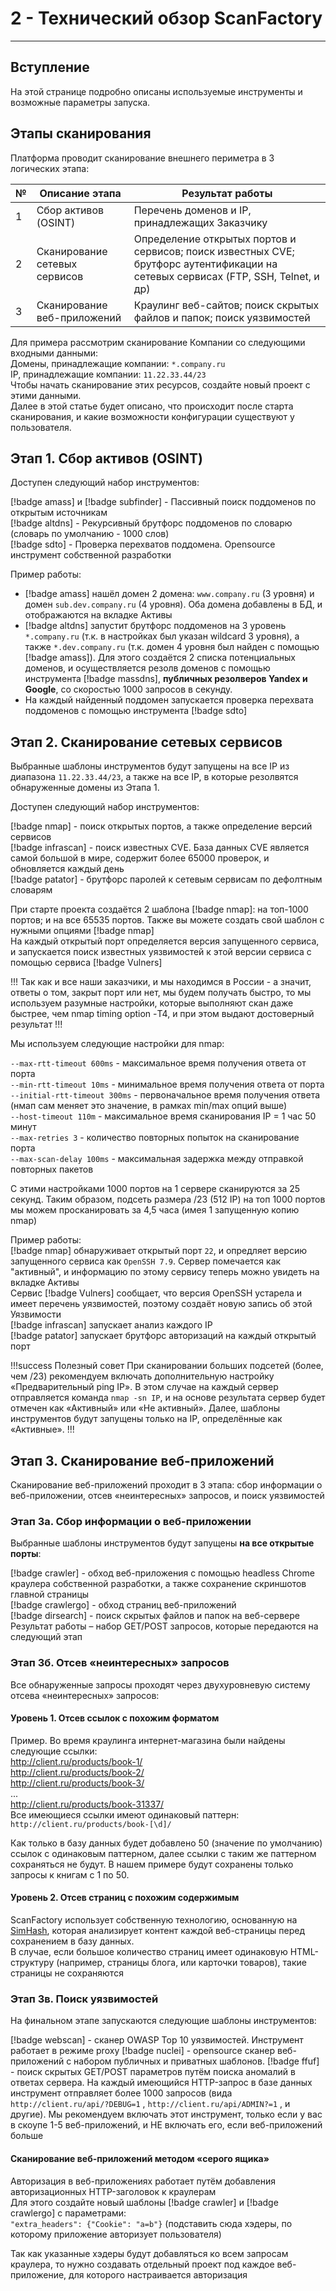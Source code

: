 # 2 - Технический обзор ScanFactory   
----

## Вступление

На этой странице подробно описаны используемые инструменты и возможные параметры запуска. 

## Этапы сканирования

Платформа проводит сканирование внешнего периметра в 3 логических этапа:

 № | Описание этапа                | Результат работы  
--- | --- | ---  
 1 | Сбор активов (OSINT)          | Перечень доменов и IP, принадлежащих Заказчику  
 2 | Сканирование сетевых сервисов | Определение открытых портов и сервисов; поиск известных CVE; брутфорс аутентификации на сетевых сервисах (FTP, SSH, Telnet, и др)  
 3 | Сканирование веб-приложений   | Краулинг веб-сайтов; поиск скрытых файлов и папок; поиск уязвимостей  


Для примера рассмотрим сканирование Компании со следующими входными данными:  
Домены, принадлежащие компании: `*.company.ru`  
IP, принадлежащие компании: `11.22.33.44/23`  
Чтобы начать сканирование этих ресурсов, создайте новый проект с этими данными.  
Далее в этой статье будет описано, что происходит после старта сканирования, и какие возможности конфигурации существуют у пользователя.


## Этап 1. Сбор активов (OSINT) 

Доступен следующий набор инструментов:  

[!badge amass] и [!badge subfinder] - Пассивный поиск поддоменов по открытым источникам  
[!badge altdns] - Рекурсивный брутфорс поддоменов по словарю (словарь по умолчанию - 1000 слов)  
[!badge sdto] - Проверка перехватов поддомена. Opensource инструмент собственной разработки  

Пример работы:
- [!badge amass] нашёл домен 2 домена: `www.company.ru` (3 уровня) и домен `sub.dev.company.ru` (4 уровня). Оба домена добавлены в БД, и отображаются на вкладке Активы  
- [!badge altdns] запустит брутфорс поддоменов на 3 уровень `*.company.ru` (т.к. в настройках был указан wildcard 3 уровня), а также `*.dev.company.ru` (т.к. домен 4 уровня был найден с помощью [!badge amass]). Для этого создаётся 2 списка потенциальных доменов, и осуществляется резолв доменов с помощью инструмента [!badge massdns], **публичных резолверов Yandex и Google**, со скоростью 1000 запросов в секунду.  
- На каждый найденный поддомен запускается проверка перехвата поддоменов с помощью инструмента [!badge sdto]


## Этап 2. Сканирование сетевых сервисов

Выбранные шаблоны инструментов будут запущены на все IP из диапазона `11.22.33.44/23`, а также на все IP, в которые резолвятся обнаруженные домены из Этапа 1.  

Доступен следующий набор инструментов:  

[!badge nmap] - поиск открытых портов, а также определение версий сервисов  
[!badge infrascan] - поиск известных CVE. База данных CVE является самой большой в мире, содержит более 65000 проверок, и обновляется каждый день  
[!badge patator] - брутфорс паролей к сетевым сервисам по дефолтным словарям  

При старте проекта создаётся 2 шаблона [!badge nmap]: на топ-1000 портов; и на все 65535 портов. Также вы можете создать свой шаблон с нужными опциями [!badge nmap]  
На каждый открытый порт определяется версия запущенного сервиса, и запускается поиск известных уязвимостей к этой версии сервиса с помощью сервиса [!badge Vulners]  

!!!
Так как и все наши заказчики, и мы находимся в России - а значит, ответы о том, закрыт порт или нет, мы будем получать быстро, то мы используем разумные настройки, которые выполняют скан даже быстрее, чем nmap timing option -Т4, и при этом выдают достоверный результат
!!!

Мы используем следующие настройки для nmap:

`--max-rtt-timeout 600ms` - максимальное время получения ответа от порта  
`--min-rtt-timeout 10ms` - минимальное время получения ответа от порта  
`--initial-rtt-timeout 300ms` - первоначальное время получения ответа (нмап сам меняет это значение, в рамках min/max опций выше)  
`--host-timeout 110m` - максимальное время сканирования IP = 1 час 50 минут  
`--max-retries 3` - количество повторных попыток на сканирование порта  
`--max-scan-delay 100ms` - максимальная задержка между отправкой повторных пакетов  

С этими настройками 1000 портов на 1 сервере сканируются за 25 секунд. Таким образом, подсеть размера /23 (512 IP) на топ 1000 портов мы можем просканировать за 4,5 часа (имея 1 запущенную копию nmap)

Пример работы:  
[!badge nmap] обнаруживает открытый порт `22`, и опредляет версию запущенного сервиса как `OpenSSH 7.9`. Сервер помечается как "активный", и информацию по этому сервису теперь можно увидеть на вкладке Активы  
Сервис [!badge Vulners] сообщает, что версия OpenSSH устарела и имеет перечень уязвимостей, поэтому создаёт новую запись об этой Уязвимости  
[!badge infrascan] запускает анализ каждого IP  
[!badge patator] запускает брутфорс авторизаций на каждый открытый порт  

!!!success Полезный совет 
При сканировании больших подсетей (более, чем /23) рекомендуем включать дополнительную настройку «Предварительный ping IP». В этом случае на каждый сервер отправляется команда `nmap -sn IP`, и на основе результата сервер будет отмечен как «Активный» или «Не активный». Далее, шаблоны инструментов будут запущены только на IP, определённые как «Активные».
!!!

## Этап 3. Сканирование веб-приложений

Сканирование веб-приложений проходит в 3 этапа: сбор информации о веб-приложении, отсев «неинтересных» запросов, и поиск уязвимостей  

### Этап 3а. Сбор информации о веб-приложении

Выбранные шаблоны инструментов будут запущены **на все открытые порты**:

[!badge crawler] - обход веб-приложения с помощью headless Chrome краулера собственной разработки, а также сохранение скриншотов главной страницы  
[!badge crawlergo] - обход страниц веб-приложений  
[!badge dirsearch] - поиск скрытых файлов и папок на веб-сервере  
Результат работы – набор GET/POST запросов, которые передаются на следующий этап

### Этап 3б. Отсев «неинтересных» запросов
Все обнаруженные запросы проходят через двухуровневую систему отсева «неинтересных» запросов:  

#### Уровень 1. Отсев ссылок с похожим форматом  
Пример. Во время краулинга интернет-магазина были найдены следующие ссылки:  
http://client.ru/products/book-1/  
http://client.ru/products/book-2/  
http://client.ru/products/book-3/   
...  
http://client.ru/products/book-31337/   
Все имеющиеся ссылки имеют одинаковый паттерн:  `http://client.ru/products/book-[\d]/`  

Как только в базу данных будет добавлено 50 (значение по умолчанию) ссылок с одинаковым паттерном, далее ссылки с таким же паттерном сохраняться не будут. В нашем примере будут сохранены только запросы к книгам с 1 по 50.  

#### Уровень 2. Отсев страниц с похожим содержимым  
ScanFactory использует собственную технологию, основанную на [SimHash](https://en.wikipedia.org/wiki/SimHash), которая анализирует контент каждой веб-страницы перед сохранением в базу данных.  
В случае, если большое количество страниц имеет одинаковую HTML-структуру (например, страницы блога, или карточки товаров), такие страницы не сохраняются  


### Этап 3в. Поиск уязвимостей
На финальном этапе запускаются следующие шаблоны инструментов:

[!badge webscan] - сканер OWASP Top 10 уязвимостей. Инструмент работает в режиме proxy
[!badge nuclei] - opensource сканер веб-приложений с набором публичных и приватных шаблонов. 
[!badge ffuf] - поиск скрытых GET/POST параметров путём поиска аномалий в ответах сервера. На каждый имеющийся HTTP-запрос в базе данных инструмент отправляет более 1000 запросов (вида `http://client.ru/api/?DEBUG=1` , `http://client.ru/api/ADMIN?=1` , и другие). Мы рекомендуем включать этот инструмент, только если у вас в скоупе 1-5 веб-приложений, и НЕ включать его, если веб-приложений больше 

#### Сканирование веб-приложений методом «серого ящика»
Авторизация в веб-приложениях работает путём добавления авторизационных HTTP-заголовок к краулерам  
Для этого создайте новый шаблоны [!badge crawler] и [!badge crawlergo] с параметрами:  
`"extra_headers": {"Cookie": "a=b"}` (подставить сюда хэдеры, по которому приложение авторизует пользователя)  

Так как указанные хэдеры будут добавляться ко всем запросам краулера, то нужно создавать отдельный проект под каждое веб-приложение, для которого настраивается авторизация

